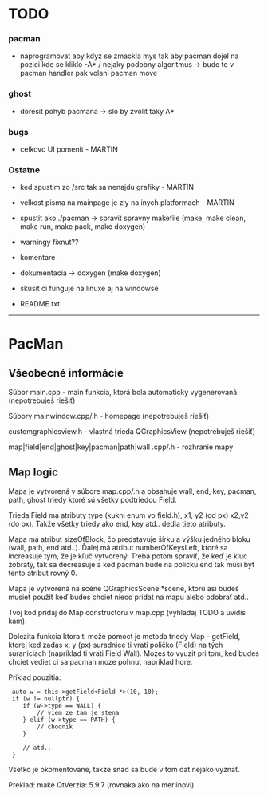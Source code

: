 # TODO
### pacman
- naprogramovat aby kdyz se zmackla mys tak aby pacman dojel na pozici kde se kliklo
    -A* / nejaky podobny algoritmus -> bude to v pacman handler pak volani pacman move 

### ghost
- doresit pohyb pacmana -> slo by zvolit taky A* 

### bugs
- celkovo UI pomenit - MARTIN

### Ostatne
- ked spustim zo /src tak sa nenajdu grafiky - MARTIN
- velkost pisma na mainpage je zly na inych platformach - MARTIN

- spustit ako ./pacman -> spravit spravny makefile (make, make clean, make run, make pack, make doxygen)
- warningy fixnut??
- komentare
- dokumentacia -> doxygen (make doxygen)
- skusit ci funguje na linuxe aj na windowse
- README.txt

---------------------------------------------------------------------------------------------------------------------------------------------------------------
# PacMan

## Všeobecné informácie
Súbor main.cpp - main funkcia, ktorá bola automaticky vygenerovaná (nepotrebuješ riešiť)

Súbory mainwindow.cpp/.h - homepage (nepotrebuješ riešiť)

customgraphicsview.h - vlastná trieda QGraphicsView (nepotrebuješ riešiť)

map|field|end|ghost|key|pacman|path|wall .cpp/.h - rozhranie mapy
## Map logic
Mapa je vytvorená v súbore map.cpp/.h a obsahuje wall, end, key, pacman, path, ghost triedy ktoré sú všetky podtriedou Field.

Trieda Field ma atributy type (kukni enum vo field.h), x1, y2 (od px) x2,y2 (do px). Takže všetky triedy ako end, key atd.. dedia tieto atributy.

Mapa má atribut sizeOfBlock, čo predstavuje šírku a výšku jedného bloku (wall, path, end atd..).
Ďalej má atribut numberOfKeysLeft, ktoré sa increasuje tým, že je kľuč vytvorený. Treba potom spraviť, že keď je kluc zobratý, tak sa decreasuje a ked pacman bude na policku end tak musi byt tento atribut rovný 0. 

Mapa je vytvorená na scéne QGraphicsScene *scene, ktorú asi budeš musieť použiť keď budes chciet nieco pridat na mapu alebo odobrať atd..

Tvoj kod pridaj do Map constructoru v map.cpp (vyhladaj TODO a uvidis kam).

Dolezita funkcia ktora ti može pomoct je metoda triedy Map - getField, ktorej ked zadas x, y (px) suradnice ti vrati poličko (Field) na tých suraniciach (napríklad ti vrati Field Wall). Mozes to vyuzit pri tom, ked budes chciet vediet ci sa pacman moze pohnut napriklad hore. 

Príklad pouzitia:
```
 auto w = this->getField<Field *>(10, 10);
 if (w != nullptr) {
    if (w->type == WALL) {
        // viem ze tam je stena
    } elif (w->type == PATH) {
        // chodnik
    }

    // atd..
 }

```

Všetko je okomentovane, takze snad sa bude v tom dat nejako vyznať.

Preklad: make
QtVerzia: 5.9.7 (rovnaka ako na merlinovi)
